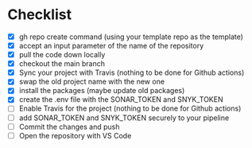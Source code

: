 # Checklist

- [x] gh repo create command (using your template repo as the template)
- [x] accept an input parameter of the name of the repository
- [x] pull the code down locally
- [x] checkout the main branch
- [x] Sync your project with Travis (nothing to be done for Github actions)
- [x] swap the old project name with the new one
- [x] install the packages (maybe update old packages)
- [x] create the .env file with the SONAR_TOKEN and SNYK_TOKEN
- [ ] Enable Travis for the project (nothing to be done for Github actions)
- [ ] add SONAR_TOKEN and SNYK_TOKEN securely to your pipeline
- [ ] Commit the changes and push
- [ ] Open the repository with VS Code
